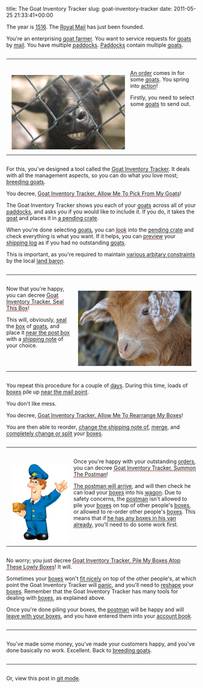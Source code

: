 title: The Goat Inventory Tracker
slug: goat-inventory-tracker
date: 2011-05-25 21:33:41+00:00

<style type="text/css">
abbr { border-bottom: 1px dashed }
abbr.gitcmd { border-bottom: 1px dashed red }
hr { margin-top: 2em; margin-bottom: 2em; clear: both }
img.inline { float: left; padding: 1em; }
</style>

The year is <abbr title="sometime in the (near?) future">1516</abbr>.  The <abbr title="software development revolution">Royal Mail</abbr> has just been founded.

You're an enterprising <abbr title="software engineer">goat farmer</abbr>.  You want to service requests for <abbr title="software changes">goats</abbr> by <abbr title="bug tracker">mail</abbr>.  You have multiple <abbr title="files">paddocks</abbr>.  <abbr title="Files">Paddocks</abbr> contain multiple <abbr title="outstanding hunks">goats</abbr>.

<hr />

<a href="http://www.flickr.com/photos/abbsworth/5751516011/sizes/l/in/photostream/"><img class="inline" src="/files/goat-abbsworth-5751516011.jpg" alt="one of the only two cute goat photos on the entire internet, (c) 2011 abbsworth, used without permission"/></a>

<abbr title="A bug report">An order</abbr> comes in for some <abbr title="code fixes">goats</abbr>.  You spring into <abbr title="the kitchen to get some coke">action</abbr>!

Firstly, you need to select some <abbr title="code that fixes the issue">goats</abbr> to send out.

<hr />

For this, you've designed a tool called the <abbr title="Goat Inventory Tracker">Goat Inventory Tracker</abbr>.  It deals with all the management aspects, so you can do what you love most; <abbr title="software engineering">breeding goats</abbr>.

You decree, <abbr class="gitcmd" title="git add -p">Goat Inventory Tracker, Allow Me To Pick From My Goats</abbr>!

The Goat Inventory Tracker shows you each of your <abbr title="hunks">goats</abbr> across all of your <abbr title="files">paddocks</abbr>, and asks you if you would like to include it.  If you do, it takes the <abbr title="hunk">goat</abbr> and places it in <abbr title="the staging area">a pending crate</abbr>.

When you're done selecting <abbr title="hunks">goats</abbr>, you can <abbr class="gitcmd" title="git status">look</abbr> into the <abbr title="staging area">pending crate</abbr> and check everything is what you want.  If it helps, you can <abbr class="gitcmd" title="use git stash --keep-index to view">preview</abbr> your <abbr title="working tree">shipping log</abbr> as if you had no outstanding <abbr title="hunks">goats</abbr>.  

This is important, as you're required to maintain <abbr title="passing tests">various arbitary constraints</abbr> by the local <abbr title="land ba..development manager">land baron</abbr>.

<hr />

<a href="http://www.flickr.com/photos/loredana_preston/5754380402/in/photostream/"><img class="inline" style="float:right" src="/files/goat-loredana_preston-5754380402.jpg" alt="the other only cute goat photo on the entire internet, (c) 2011 Loredana Preston, used without permission"/></a>

Now that you're happy, you can decree <abbr class="gitcmd" title="git commit">Goat Inventory Tracker, Seal This Box</abbr>!

This will, obviously, <abbr title="commit">seal</abbr> the <abbr title="commit">box</abbr> of <abbr title="hunks">goats</abbr>, and place it <abbr title="in your local history">near the post box</abbr> with a <abbr title="commit message">shipping note</abbr> of your choice.

<hr />

You repeat this procedure for a couple of <abbr title="cokes">days</abbr>.  During this time, loads of <abbr title="commits">boxes</abbr> pile up <abbr title="locally">near the mail point</abbr>.

You don't like mess.

You decree, <abbr class="gitcmd" title="git rebase --interactive @{upstream}">Goat Inventory Tracker, Allow Me To Rearrange My Boxes</abbr>!

You are then able to reorder, <abbr title="reword">change the shipping note of</abbr>, <abbr title="squash">merge</abbr>, and <abbr title="edit">completely change or split</abbr> your <abbr title="commits">boxes</abbr>.

<hr />

<img class="inline" style="width:150px;height:205px" src="/files/postman_pat.jpg" alt="Postman Pat, Postman Pat, Postman Pat and his black and white cat.  EARLY IN THE MORNING, JUST AS DAY IS DAWNING..."/>

Once you're happy with your outstanding <abbr title="commits">orders</abbr>, you can decree <abbr class="gitcmd" title="git push">Goat Inventory Tracker, Summon The Postman</abbr>!

<abbr title="(Tiny parts of) git fetch will run">The postman will arrive</abbr>, and will then check he can load your <abbr title="commits">boxes</abbr> into his <abbr title="history(?)">wagon</abbr>.  Due to safety concerns, the <abbr title="push process">postman</abbr> isn't allowed to pile your <abbr title="commits">boxes</abbr> on top of other people's <abbr title="commits">boxes</abbr>, or allowed to re-order other people's <abbr title="commits">boxes</abbr>.  This means that if <abbr title="upstream has moved on since your last pull">he has any boxes in his van already</abbr>, you'll need to do some work first.

<hr />

No worry; you just decree <abbr class="gitcmd" title="git pull --rebase">Goat Inventory Tracker, Pile My Boxes Atop These Lowly Boxes</abbr>!  It will.

Sometimes your <abbr title="commits">boxes</abbr> won't <abbr title="apply">fit nicely</abbr> on top of the other people's, at which point the Goat Inventory Tracker will <abbr title="pani..conflict">panic</abbr>, and you'll need to <abbr title="resolve">reshape</abbr> your <abbr title="commits">boxes</abbr>.  Remember that the Goat Inventory Tracker has many tools for dealing with <abbr title="commits">boxes</abbr>, as explained above.

Once you're done piling your boxes, the <abbr title="push process">postman</abbr> will be happy and will <abbr title="have placed your commits in upstream">leave with your boxes</abbr>, and you have entered them into your <abbr title="history">account book</abbr>.

<hr />

You've made some money, you've made your customers happy, and you've done basically no work. Excellent.  Back to <abbr title="fixing the code">breeding goats</abbr>.
<!--more-->
<hr />
<script type="text/javascript"><!--
function f() {
 var t=document.getElementsByTagName('abbr');
 for(var i=0;i<t.length;++i) {
   var q=t[i].title;
   t[i].title=t[i].firstChild.nodeValue;
   t[i].firstChild.nodeValue=q;
  }
}
//--></script>
Or, view this post in <abbr title="goat mode" onclick="f()" style="cursor: pointer">git mode</abbr>.
